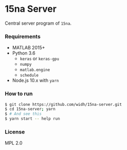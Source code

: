 # 15na Server

Central server program of `15na`.

### Requirements

- MATLAB 2015+
- Python 3.6
    - `keras` or `keras-gpu`
    - `numpy`
    - `matlab.engine`
    - `schedule`
- Node.js 10.x with `yarn`

### How to run

```bash
$ git clone https://github.com/widh/15na-server.git
$ cd 15na-server; yarn
$ # And see this
$ yarn start -- help run
```

### License

MPL 2.0
